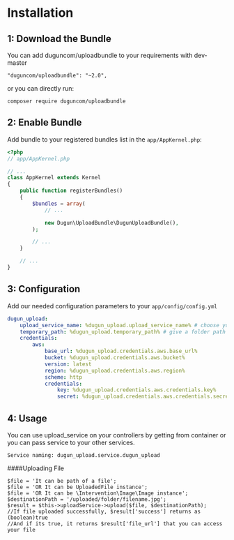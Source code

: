 Installation
============

1: Download the Bundle
-------------------------

You can add duguncom/uploadbundle to your requirements with dev-master

    "duguncom/uploadbundle": "~2.0",
    
or you can directly run:

    composer require duguncom/uploadbundle


2: Enable Bundle
-------------------------

Add bundle to your registered bundles list in the `app/AppKernel.php`:

```php
<?php
// app/AppKernel.php

// ...
class AppKernel extends Kernel
{
    public function registerBundles()
    {
        $bundles = array(
            // ...

            new Dugun\UploadBundle\DugunUploadBundle(),
        );

        // ...
    }

    // ...
}
```

3: Configuration
-------------------------

Add our needed configuration parameters to your `app/config/config.yml`
```yml
dugun_upload:
    upload_service_name: %dugun_upload.upload_service_name% # choose your side
    temporary_path: %dugun_upload.temporary_path% # give a folder path that web-server has access to write (maybe /tmp is good)
    credentials:
        aws:
            base_url: %dugun_upload.credentials.aws.base_url%
            bucket: %dugun_upload.credentials.aws.bucket%
            version: latest
            region: %dugun_upload.credentials.aws.region%
            scheme: http
            credentials:
                key: %dugun_upload.credentials.aws.credentials.key%
                secret: %dugun_upload.credentials.aws.credentials.secret%

```
4: Usage
-------------------------

You can use upload_service on your controllers by getting from container or you can pass service to your other services.
    
    Service naming: dugun_upload.service.dugun_upload

####Uploading File
    
    $file = 'It can be path of a file';
    $file = 'OR It can be UploadedFile instance';
    $file = 'OR It can be \Intervention\Image\Image instance';
    $destinationPath = '/uploaded/folder/filename.jpg';
    $result = $this->uploadService->upload($file, $destinationPath);
    //If file uploaded successfully, $result['success'] returns as (boolean)true
    //And if its true, it returns $result['file_url'] that you can access your file
    
